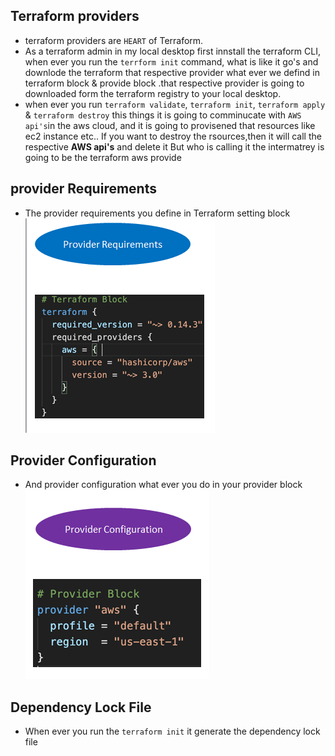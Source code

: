 ## Terraform providers
- terraform providers are `HEART` of Terraform.
- As a terraform admin in my local desktop first innstall the terraform CLI, when ever you run the `terrform init` command, what is like it go's and downlode the terraform that respective provider what ever we defind in terraform block & provide block .that respective provider is going to downloaded form the terraform registry to your local desktop. 
- when ever you run `terraform validate`, `terraform init`, `terraform apply` & `terraform destroy` this things it is going to comminucate with `AWS api's`in the aws cloud, and it is going to provisened that resources like ec2 instance etc.. 
If you want to destroy the rsources,then it will call the respective **AWS api's** and delete it But who is calling it the intermatrey is going to be the terraform aws provide

## provider Requirements
- The provider requirements  you define in Terraform setting block 
![](2022-03-07-10-00-55.png)

## Provider Configuration
- And provider configuration what ever you do in your provider block 
![](2022-03-07-10-09-14.png)

## Dependency Lock File
- When ever you run the `terraform init` it generate the dependency lock file
